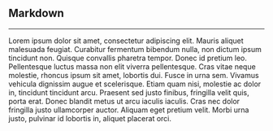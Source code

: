 ## Markdown
---

Lorem ipsum dolor sit amet, consectetur adipiscing elit.
Mauris aliquet malesuada feugiat. Curabitur fermentum
bibendum nulla, non dictum ipsum tincidunt non. Quisque
convallis pharetra tempor. Donec id pretium leo.
Pellentesque luctus massa non elit viverra pellentesque.
Cras vitae neque molestie, rhoncus ipsum sit amet, lobortis
dui. Fusce in urna sem. Vivamus vehicula dignissim augue et
scelerisque. Etiam quam nisi, molestie ac dolor in,
tincidunt tincidunt arcu. Praesent sed justo finibus,
fringilla velit quis, porta erat. Donec blandit metus ut
arcu iaculis iaculis. Cras nec dolor fringilla justo
ullamcorper auctor. Aliquam eget pretium velit. Morbi urna
justo, pulvinar id lobortis in, aliquet placerat orci.

